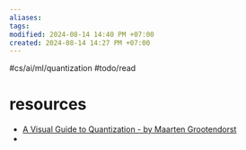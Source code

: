 ```yaml
---
aliases: 
tags: 
modified: 2024-08-14 14:40 PM +07:00
created: 2024-08-14 14:27 PM +07:00
---
```

#cs/ai/ml/quantization #todo/read 

# resources
- [A Visual Guide to Quantization - by Maarten Grootendorst](https://newsletter.maartengrootendorst.com/p/a-visual-guide-to-quantization)
- 